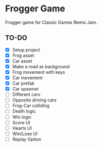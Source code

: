 # Frogger Game
Frogger game for Classic Games Remix Jam.

## TO-DO
- [x] Setup project
- [x] Frog asset
- [x] Car asset
- [x] Make a road as background
- [x] Frog movement with keys
- [x] Car movement
- [x] Car prefab
- [x] Car spawner
- [ ] Different cars
- [ ] Opposite driving cars
- [ ] Frog-Car colliding
- [ ] Death logic
- [ ] Win logic
- [ ] Score UI
- [ ] Hearts UI
- [ ] Win/Lose UI
- [ ] Replay Option
